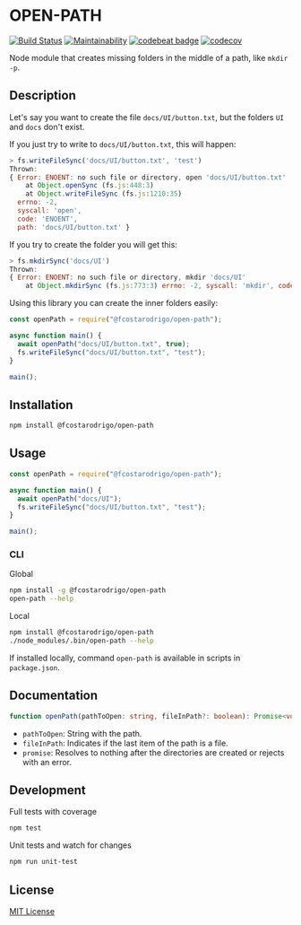 # OPEN-PATH

[![Build Status](https://travis-ci.org/fcostarodrigo/open-path.svg?branch=master)](https://travis-ci.org/fcostarodrigo/open-path)
[![Maintainability](https://api.codeclimate.com/v1/badges/b6946e0ba8f338beb200/maintainability)](https://codeclimate.com/github/fcostarodrigo/open-path/maintainability)
[![codebeat badge](https://codebeat.co/badges/3b4d7e76-0f0d-45de-bca3-4c1a1e0d2e5f)](https://codebeat.co/projects/github-com-fcostarodrigo-open-path-master)
[![codecov](https://codecov.io/gh/fcostarodrigo/open-path/branch/master/graph/badge.svg)](https://codecov.io/gh/fcostarodrigo/open-path)

Node module that creates missing folders in the middle of a path, like `mkdir -p`.

## Description

Let's say you want to create the file `docs/UI/button.txt`, but the folders `UI` and `docs` don't exist.

If you just try to write to `docs/UI/button.txt`, this will happen:

```js
> fs.writeFileSync('docs/UI/button.txt', 'test')
Thrown:
{ Error: ENOENT: no such file or directory, open 'docs/UI/button.txt'
    at Object.openSync (fs.js:448:3)
    at Object.writeFileSync (fs.js:1210:35)
  errno: -2,
  syscall: 'open',
  code: 'ENOENT',
  path: 'docs/UI/button.txt' }
```

If you try to create the folder you will get this:

```js
> fs.mkdirSync('docs/UI')
Thrown:
{ Error: ENOENT: no such file or directory, mkdir 'docs/UI'
    at Object.mkdirSync (fs.js:773:3) errno: -2, syscall: 'mkdir', code: 'ENOENT', path: 'docs/UI' }

```

Using this library you can create the inner folders easily:

```js
const openPath = require("@fcostarodrigo/open-path");

async function main() {
  await openPath("docs/UI/button.txt", true);
  fs.writeFileSync("docs/UI/button.txt", "test");
}

main();
```

## Installation

```bash
npm install @fcostarodrigo/open-path
```

## Usage

```js
const openPath = require("@fcostarodrigo/open-path");

async function main() {
  await openPath("docs/UI");
  fs.writeFileSync("docs/UI/button.txt", "test");
}

main();
```

### CLI

Global

```bash
npm install -g @fcostarodrigo/open-path
open-path --help
```

Local

```bash
npm install @fcostarodrigo/open-path
./node_modules/.bin/open-path --help
```

If installed locally, command `open-path` is available in scripts in `package.json`.

## Documentation

```ts
function openPath(pathToOpen: string, fileInPath?: boolean): Promise<void>;
```

- `pathToOpen`: String with the path.
- `fileInPath`: Indicates if the last item of the path is a file.
- `promise`: Resolves to nothing after the directories are created or rejects with an error.

## Development

Full tests with coverage

```bash
npm test
```

Unit tests and watch for changes

```bash
npm run unit-test
```

## License

[MIT License](http://www.opensource.org/licenses/mit-license.php)
